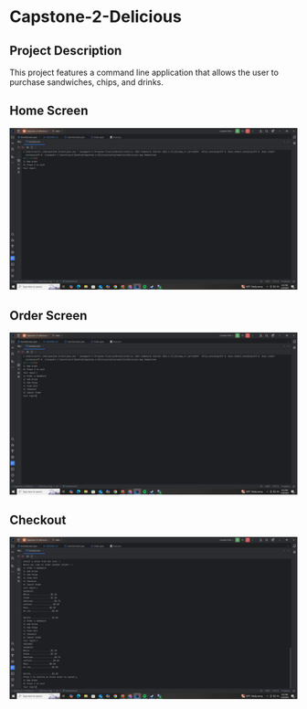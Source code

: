 # Capstone-2-Delicious


## Project Description
This project features a command line application that allows the user to purchase sandwiches,
chips, and drinks.
## Home Screen
![Home.png](Home.png)

## Order Screen
![Order-Screen.png](Order-Screen.png)

## Checkout 
![Checkout-Screen.png](Checkout-Screen.png)